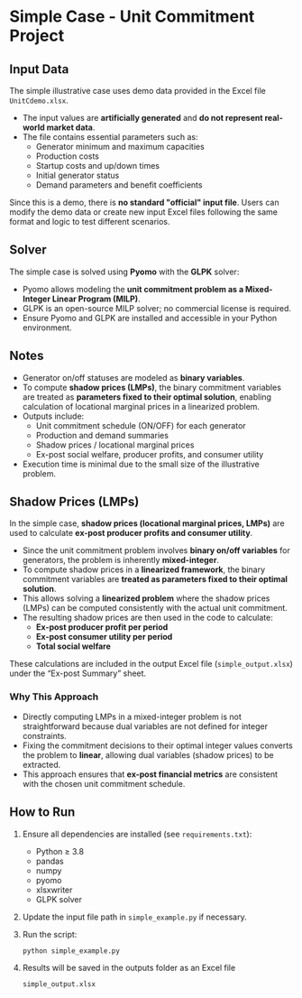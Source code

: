# Simple Case - Unit Commitment Project

## Input Data

The simple illustrative case uses demo data provided in the Excel file `UnitCdemo.xlsx`.  

- The input values are **artificially generated** and **do not represent real-world market data**.  
- The file contains essential parameters such as:
  - Generator minimum and maximum capacities
  - Production costs
  - Startup costs and up/down times
  - Initial generator status
  - Demand parameters and benefit coefficients  

Since this is a demo, there is **no standard "official" input file**. Users can modify the demo data or create new input Excel files following the same format and logic to test different scenarios.

## Solver

The simple case is solved using **Pyomo** with the **GLPK** solver:

- Pyomo allows modeling the **unit commitment problem as a Mixed-Integer Linear Program (MILP)**.  
- GLPK is an open-source MILP solver; no commercial license is required.  
- Ensure Pyomo and GLPK are installed and accessible in your Python environment.

## Notes

- Generator on/off statuses are modeled as **binary variables**.  
- To compute **shadow prices (LMPs)**, the binary commitment variables are treated as **parameters fixed to their optimal solution**, enabling calculation of locational marginal prices in a linearized problem.  
- Outputs include:
  - Unit commitment schedule (ON/OFF) for each generator
  - Production and demand summaries
  - Shadow prices / locational marginal prices
  - Ex-post social welfare, producer profits, and consumer utility  
- Execution time is minimal due to the small size of the illustrative problem.
## Shadow Prices (LMPs)

In the simple case, **shadow prices (locational marginal prices, LMPs)** are used to calculate **ex-post producer profits and consumer utility**.  

- Since the unit commitment problem involves **binary on/off variables** for generators, the problem is inherently **mixed-integer**.  
- To compute shadow prices in a **linearized framework**, the binary commitment variables are **treated as parameters fixed to their optimal solution**.  
- This allows solving a **linearized problem** where the shadow prices (LMPs) can be computed consistently with the actual unit commitment.  
- The resulting shadow prices are then used in the code to calculate:
  - **Ex-post producer profit per period**  
  - **Ex-post consumer utility per period**  
  - **Total social welfare**  

These calculations are included in the output Excel file (`simple_output.xlsx`) under the “Ex-post Summary” sheet.

### Why This Approach

- Directly computing LMPs in a mixed-integer problem is not straightforward because dual variables are not defined for integer constraints.  
- Fixing the commitment decisions to their optimal integer values converts the problem to **linear**, allowing dual variables (shadow prices) to be extracted.  
- This approach ensures that **ex-post financial metrics** are consistent with the chosen unit commitment schedule.


## How to Run

1. Ensure all dependencies are installed (see `requirements.txt`):
   - Python ≥ 3.8  
   - pandas  
   - numpy  
   - pyomo  
   - xlsxwriter  
   - GLPK solver  

2. Update the input file path in `simple_example.py` if necessary.  

3. Run the script:
   ```bash
   python simple_example.py
4. Results will be saved in the outputs folder as an Excel file
   ```bash
   simple_output.xlsx
